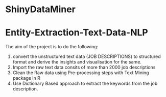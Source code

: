 # ShinyDataMiner
# Entity-Extraction-Text-Data-NLP
The aim of the project is to do the following:
1) convert the unstructured text data (JOB DESCRIPTIONS) to structured format and derive the insights and visualisation for the same.
2) Import the raw text data consits of more than 2000 job descriptions
3) Clean the Raw data using Pre-processing steps with Text Mining package in R
4) Use Dictionary Based approach to extract the keywords from the job description.
